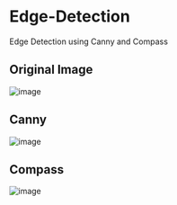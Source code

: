 # Edge-Detection
Edge Detection using Canny and Compass

## Original Image
![image](https://user-images.githubusercontent.com/116956973/201175830-70d9702d-4253-4d16-b2ac-156cf6d4cea8.png)

## Canny
![image](https://user-images.githubusercontent.com/116956973/201175737-f1603d77-941b-40cb-8bac-6e5bbdccba6b.png)

## Compass
![image](https://user-images.githubusercontent.com/116956973/201175609-b628d407-d157-4ff6-9ce7-da73f83ef1d6.png)
